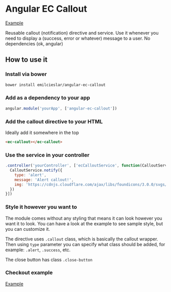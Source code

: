 # Angular EC Callout
[Example](http://emilcieslar.github.io/angular-ec-callout/)

Reusable callout (notification) directive and service. Use it whenever you need to display a (success, error or whatever) message to a user. No dependencies (ok, angular)

## How to use it

### Install via bower
```bash
bower install emilcieslar/angular-ec-callout
```

### Add as a dependency to your app
```javascript
angular.module('yourApp', ['angular-ec-callout'])
```

### Add the callout directive to your HTML
Ideally add it somewhere in the top
```html
<ec-callout></ec-callout>
```

### Use the service in your controller
```javascript
.controller('yourController', ['ecCalloutService', function(CalloutService) {
  CalloutService.notify({
    type: 'alert',
    message: 'Alert callout!',
    img: 'https://cdnjs.cloudflare.com/ajax/libs/foundicons/3.0.0/svgs/fi-alert.svg'
  })
}])
```

### Style it however you want to
The module comes without any styling that means it can look however you want it to look. You can have a look at the example to see sample style, but you can customize it.

The directive uses `.callout` class, which is basically the callout wrapper. Then using `type` parameter you can specify what class should be added, for example: `.alert`, `.success`, etc.

The close button has class `.close-button`

### Checkout example
[Example](http://emilcieslar.github.io/angular-ec-callout/)
